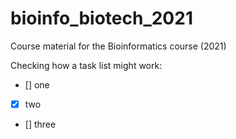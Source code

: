 # bioinfo_biotech_2021
Course material for the Bioinformatics course (2021)

Checking how a task list might work:
- [] one
- [x] two
- [] three
